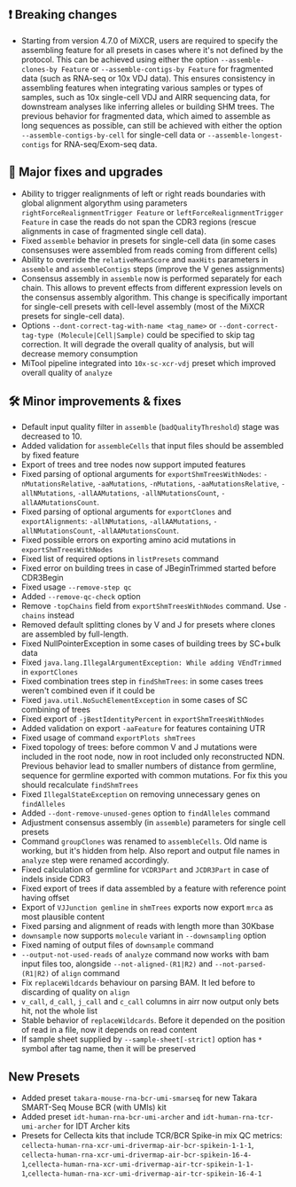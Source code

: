 ## ❗ Breaking changes

- Starting from version 4.7.0 of MiXCR, users are required to specify the assembling feature for all presets in cases
  where it's not defined by the protocol. This can be achieved using either the option `--assemble-clones-by Feature`
  or `--assemble-contigs-by Feature` for fragmented data (such as RNA-seq or 10x VDJ data). This ensures consistency in
  assembling features when integrating various samples or types of samples, such as 10x single-cell VDJ and AIRR
  sequencing data, for downstream analyses like inferring alleles or building SHM trees. The previous behavior for
  fragmented data, which aimed to assemble as long sequences as possible, can still be achieved with either the
  option `--assemble-contigs-by-cell` for single-cell data or `--assemble-longest-contigs` for RNA-seq/Exom-seq data.

## 🚀 Major fixes and upgrades

- Ability to trigger realignments of left or right reads boundaries with global alignment algorythm using
  parameters `rightForceRealignmentTrigger Feature` or `leftForceRealignmentTrigger Feature` in case the reads do
  not span the CDR3 regions (rescue alignments in case of fragmented single cell data).
- Fixed `assemble` behavior in presets for single-cell data (in some cases consensuses were assembled from reads coming
  from different cells)
- Ability to override the `relativeMeanScore` and `maxHits` parameters in `assemble` and `assembleContigs` steps
  (improve the V genes assignments)
- Consensus assembly in `assemble` now is performed separately for each chain. This allows to prevent effects from
  different expression levels on the consensus assembly algorithm. This change is specifically important for single-cell
  presets with cell-level assembly (most of the MiXCR presets for single-cell data).
- Options `--dont-correct-tag-with-name <tag_name>` or `--dont-correct-tag-type (Molecule|Cell|Sample)` could be
  specified to skip tag correction. It will degrade the overall quality of analysis, but will decrease memory
  consumption
- MiTool pipeline integrated into `10x-sc-xcr-vdj` preset which improved overall quality of `analyze`

## 🛠️ Minor improvements & fixes

- Default input quality filter in `assemble`  (`badQualityThreshold`) stage was decreased to 10.
- Added validation for `assembleCells` that input files should be assembled by fixed feature
- Export of trees and tree nodes now support imputed features
- Fixed parsing of optional arguments
  for `exportShmTreesWithNodes`: `-nMutationsRelative`, `-aaMutations`, `-nMutations`, `-aaMutationsRelative`, `-allNMutations`, `-allAAMutations`, `-allNMutationsCount`, `-allAAMutationsCount`.
- Fixed parsing of optional arguments for `exportClones`
  and `exportAlignments`: `-allNMutations`, `-allAAMutations`, `-allNMutationsCount`, `-allAAMutationsCount`.
- Fixed possible errors on exporting amino acid mutations in `exportShmTreesWithNodes`
- Fixed list of required options in `listPresets` command
- Fixed error on building trees in case of JBeginTrimmed started before CDR3Begin
- Fixed usage `--remove-step qc`
- Added `--remove-qc-check` option
- Remove `-topChains` field from `exportShmTreesWithNodes` command. Use `-chains` instead
- Removed default splitting clones by V and J for presets where clones are assembled by full-length.
- Fixed NullPointerException in some cases of building trees by SC+bulk data
- Fixed `java.lang.IllegalArgumentException: While adding VEndTrimmed` in `exportClones`
- Fixed combination trees step in `findShmTrees`: in some cases trees weren't combined even if it could be
- Fixed `java.util.NoSuchElementException` in some cases of SC combining of trees
- Fixed export of `-jBestIdentityPercent` in `exportShmTreesWithNodes`
- Added validation on export `-aaFeature` for features containing UTR
- Fixed usage of command `exportPlots shmTrees`
- Fixed topology of trees: before common V and J mutations were included in the root node, now in root included only
  reconstructed NDN. Previous behavior lead to smaller numbers of distance from germline, sequence for germline exported
  with common mutations. For fix this you should recalculate `findShmTrees`
- Fixed `IllegalStateException` on removing unnecessary genes on `findAlleles`
- Added `--dont-remove-unused-genes` option to `findAlleles` command
- Adjustment consensus assembly (in `assemble`) parameters for single cell presets
- Command `groupClones` was renamed to `assembleCells`. Old name is working, but it's hidden from help. Also report and
  output file names in `analyze` step were renamed accordingly.
- Fixed calculation of germline for `VCDR3Part` and `JCDR3Part` in case of indels inside CDR3
- Fixed export of trees if data assembled by a feature with reference point having offset
- Export of `VJJunction gemline` in `shmTrees` exports now export `mrca` as most plausible content
- Fixed parsing and alignment of reads with length more than 30Kbase
- `downsample` now supports `molecule` variant in `--downsampling` option
- Fixed naming of output files of `downsample` command
- `--output-not-used-reads` of `analyze` command now works with bam input files too, alongside `--not-aligned-(R1|R2)`
  and `--not-parsed-(R1|R2)` of `align` command
- Fix `replaceWildcards` behaviour on parsing BAM. It led before to discarding of quality on `align`
- `v_call`, `d_call`, `j_call` and `c_call` columns in airr now output only bets hit, not the whole list
- Stable behavior of `replaceWildcards`. Before it depended on the position of read in a file, now it depends on read
  content
- If sample sheet supplied by `--sample-sheet[-strict]` option has `*` symbol after tag name, then it will be preserved

## New Presets

- Added preset `takara-mouse-rna-bcr-umi-smarseq` for new Takara SMART-Seq Mouse BCR (with UMIs) kit
- Added preset `idt-human-rna-bcr-umi-archer` and `idt-human-rna-tcr-umi-archer` for IDT Archer kits
- Presets for Cellecta kits that include TCR/BCR Spike-in mix QC metrics: `cellecta-human-rna-xcr-umi-drivermap-air-bcr-spikein-1-1-1`, `cellecta-human-rna-xcr-umi-drivermap-air-bcr-spikein-16-4-1`,`cellecta-human-rna-xcr-umi-drivermap-air-tcr-spikein-1-1-1`,`cellecta-human-rna-xcr-umi-drivermap-air-tcr-spikein-16-4-1`

